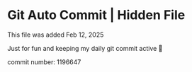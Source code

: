 # Git Auto Commit | Hidden File

This file was added Feb 12, 2025

Just for fun and keeping my daily git commit active 🤪

commit number: 1196647
